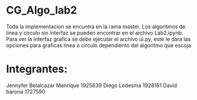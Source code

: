 # CG_Algo_lab2
Toda la implementacion se encuntra en la rama master.
Los algoritmos de linea y circulo sin interfaz se pueden encontrar en el archivo Lab2.ipynb.
Para ver la interfaz grafica se debe ejecutar el archivo ui.py, este le dara las opciones para graficas linea o circulo dependiento del algoritmo que escoja
# Integrantes:
Jennyfer Belalcazar Manrique 1925639
Diego Ledesma 1928161
David barona 1727590
